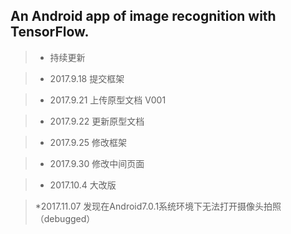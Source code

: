 ##  An Android app of image recognition with TensorFlow.

> * 持续更新

> * 2017.9.18 提交框架

> * 2017.9.21 上传原型文档 V001

> * 2017.9.22 更新原型文档

> * 2017.9.25 修改框架

> * 2017.9.30 修改中间页面

> * 2017.10.4 大改版

> *2017.11.07 发现在Android7.0.1系统环境下无法打开摄像头拍照（debugged）
